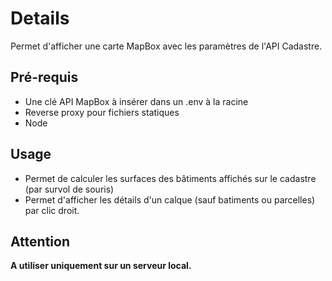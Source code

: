 # Details

Permet d'afficher une carte MapBox avec les paramètres de l'API Cadastre.

## Pré-requis

* Une clé API MapBox à insérer dans un .env à la racine
* Reverse proxy pour fichiers statiques
* Node

## Usage

* Permet de calculer les surfaces des bâtiments affichés sur le cadastre (par survol de souris)
* Permet d'afficher les détails d'un calque (sauf batiments ou parcelles) par clic droit.

## Attention

**A utiliser uniquement sur un serveur local.**

